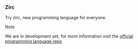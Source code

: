### Zirc
Try zirc, new programming language for everyone.

> [!NOTE]  
> We are in development yet, for more information visit the [official programming language repo](https://github.com/zirc-industries/zirc)
